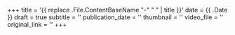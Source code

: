 +++
title = '{{ replace .File.ContentBaseName "-" " " | title }}'
date = {{ .Date }}
draft = true
subtitle = ''
publication_date = ''
thumbnail = ''
video_file = ''
original_link = ''
+++